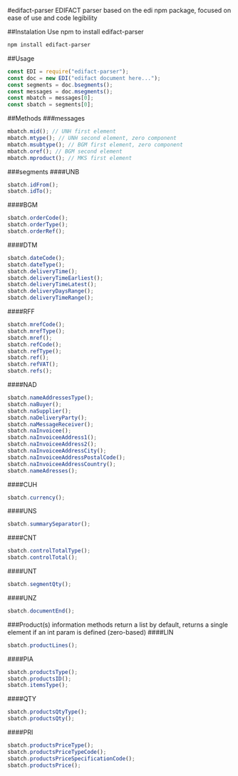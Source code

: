 #edifact-parser
EDIFACT parser based on the edi npm package, focused on ease of use and code legibility

##Instalation
Use npm to install edifact-parser

```bash
npm install edifact-parser
```

##Usage

```javascript
const EDI = require("edifact-parser");
const doc = new EDI("edifact document here...");
const segments = doc.bsegments();
const messages = doc.msegments();
const mbatch = messages[0];
const sbatch = segments[0];
```

##Methods
###messages
```javascript
mbatch.mid(); // UNH first element
mbatch.mtype(); // UNH second element, zero component
mbatch.msubtype(); // BGM first element, zero component
mbatch.oref(); // BGM second element
mbatch.mproduct(); // MKS first element
```

###segments
####UNB
```javascript
sbatch.idFrom();
sbatch.idTo();
```

####BGM
```javascript
sbatch.orderCode();
sbatch.orderType();
sbatch.orderRef();
```

####DTM
```javascript
sbatch.dateCode();
sbatch.dateType();
sbatch.deliveryTime();
sbatch.deliveryTimeEarliest();
sbatch.deliveryTimeLatest();
sbatch.deliveryDaysRange();
sbatch.deliveryTimeRange();
```

####RFF
```javascript
sbatch.mrefCode();
sbatch.mrefType();
sbatch.mref();
sbatch.refCode();
sbatch.refType();
sbatch.ref();
sbatch.refVAT();
sbatch.refs();
```

####NAD
```javascript
sbatch.nameAddressesType();
sbatch.naBuyer();
sbatch.naSupplier();
sbatch.naDeliveryParty();
sbatch.naMessageReceiver();
sbatch.naInvoicee();
sbatch.naInvoiceeAddress1();
sbatch.naInvoiceeAddress2();
sbatch.naInvoiceeAddressCity();
sbatch.naInvoiceeAddressPostalCode();
sbatch.naInvoiceeAddressCountry();
sbatch.nameAdresses();
```

####CUH
```javascript
sbatch.currency();
```

####UNS
```javascript
sbatch.summarySeparator();
```

####CNT
```javascript
sbatch.controlTotalType();
sbatch.controlTotal();
```

####UNT
```javascript
sbatch.segmentQty();
```

####UNZ
```javascript
sbatch.documentEnd();
```

###Product(s) information
methods return a list by default, returns a single element if an int param is defined (zero-based)
####LIN
```javascript
sbatch.productLines();
```

####PIA
```javascript
sbatch.productsType();
sbatch.productsID();
sbatch.itemsType();
```

####QTY
```javascript
sbatch.productsQtyType();
sbatch.productsQty();
```

####PRI
```javascript
sbatch.productsPriceType();
sbatch.productsPriceTypeCode();
sbatch.productsPriceSpecificationCode();
sbatch.productsPrice();
```
